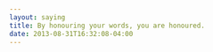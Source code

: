 ```yaml
---
layout: saying
title: By honouring your words, you are honoured.
date: 2013-08-31T16:32:08-04:00
---
```

